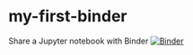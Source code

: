 # my-first-binder
Share a Jupyter notebook with Binder
[![Binder](https://mybinder.org/badge_logo.svg)](https://mybinder.org/v2/gh/fanhoodrex/my-first-binder/HEAD)
